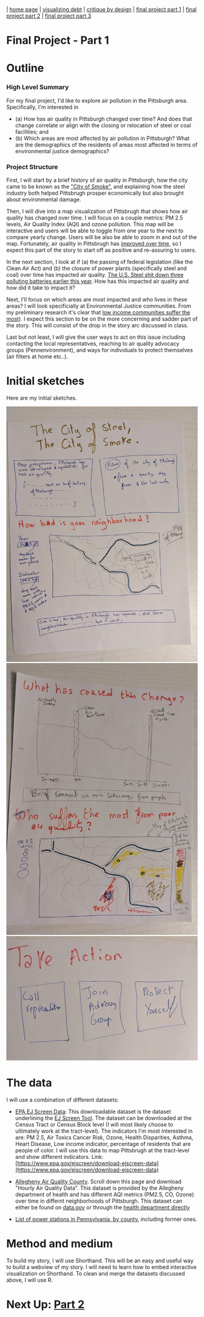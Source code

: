 | [home page](https://itsmeriem.github.io/Meriem/) | [visualizing debt](visualizing-debt.md) | [critique by design](critique-by-design.md) | [final project part 1](final-project-part1.md) | [final project part 2](final-project-part2.md) | [final project part 3](final-project-part3.md)  

# Final Project - Part 1

# Outline

### High Level Summary
For my final project, I'd like to explore air pollution in the Pittsburgh area. Specifically, I'm interested in 
- (a) How  has air quality in Pittsburgh changed over time? And does that change correlate or align with the closing or relocation of steel or coal facilities; and
- (b) Which areas are most affected by air pollution in Pittsburgh? What are the demographics of the residents of areas most affected in terms of environmental justice demographics?

### Project Structure
First, I will start by a brief history of air quality in Pittsburgh, how the city came to be known as the ["City of Smoke"](https://e360.yale.edu/features/for-low-income-pittsburgh-clean-air-remains-an-elusive-goal), and explaining how the steel industry both helped Pittsbrugh prosper economically but also brought about environmental damage.

Then, I will dive into a map visualization of Pittsbrugh that shows how air quality has changed over time. I will focus on a couple metrics: PM 2.5 levels, Air Quality Index (AQI) and ozone pollution. This map will be interactive and users will be able to toggle from one year to the next to compare  yearly change. Users will be also be able to zoom in and out of the map. Fortunately, air quality in Pittsbrugh has [improved over time](https://e360.yale.edu/features/for-low-income-pittsburgh-clean-air-remains-an-elusive-goal), so I expect this part of the story to start off as positive and re-assuring to users.

In the next section, I look at if (a) the passing of federal legislation (like the Clean Air Act) and (b) the closure of power plants (specifically steel and coal) over time has impacted air quality. [The U.S. Steel shit down three polluting batteries earlier this year](https://www.cbsnews.com/pittsburgh/news/dangerous-for-peoples-health-american-lung-association-report-puts-pittsburgh-among-worst-places-for-air-quality/). How has this impacted air quality and how did it take to impact it?

Next, I'll focus on which areas are most impacted and who lives in these areas? I will look specificially at Environmental Justice communities. From my preliminary research it's clear that [low income communities suffer the most](https://e360.yale.edu/features/for-low-income-pittsburgh-clean-air-remains-an-elusive-goal)). I expect this section to be on the more concerning and sadder part of the story. This will consist of the drop in the story arc discussed in class. 

Last but not least, I will give the user ways to act on this issue including contacting the local representatives, reaching to air quality advocacy groups (Pennenvironment), and ways for individuals to protect themselves (air filters at home etc..).

# Initial sketches

Here are my initial sketches. 

<img src="1.jpeg"/>

<img src="2.jpeg"/>

<img src="3.jpeg"/>


# The data

I will use a combination of different datasets:
- [EPA EJ Screen Data](https://www.epa.gov/ejscreen/download-ejscreen-data): This downloadable dataset is the dataset underlining the [EJ Screen Tool](https://ejscreen.epa.gov/mapper/). The dataset can be downloaded at the Census Tract or Census Block level (I will most likely choose to ultimately work at the tract-level). The indicators I'm most interested in are: PM 2.5, Air Toxics Cancer Risk, Ozone, Health Disparities, Asthma, Heart Disease, Low income indicator, percentage of residents that are people of color. I will use this data to map Pittsbrugh at the tract-level and show different indicators. Link: [https://www.epa.gov/ejscreen/download-ejscreen-data](https://www.epa.gov/ejscreen/download-ejscreen-data)

- [Allegheny Air Quality County](https://catalog.data.gov/dataset/allegheny-county-air-quality). Scroll down this page and download "Hourly Air Quality Data". This dataset is provided by the Allegheny department of health and has different AQI metrics (PM2.5, CO, Ozone) over time in differnt neighborhoods of Pittsburgh. This dataset can either be found on [data.gov](https://catalog.data.gov/dataset/allegheny-county-air-quality) or through the [health department directly](https://www.alleghenycounty.us/Health-Department/Programs/Air-Quality/Air-Quality.aspx)

- [List of power stations in Pennsylvania, by county](https://en.wikipedia.org/wiki/List_of_power_stations_in_Pennsylvania#Former_power_stations), including former ones.

# Method and medium

To build my story, I will use Shorthand. This will be an easy and useful way to build a webview of my story. I will need to learn how to embed interactive visualization on Shorthand. To clean and merge the datasets discussed above, I will use R.

# Next Up: [Part 2](final-project-part2.md)
